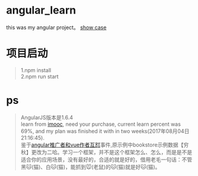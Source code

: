 # angular_learn
this was my angular project。 [show case](https://muzi131313.github.io/angular_learn/)

# 项目启动

> 1.npm install  
> 2.npm run start  

# ps

> AngularJS版本是1.6.4  
> learn from [imooc](http://coding.imooc.com/learn/list/80.html), need your purchase, current learn percent was 69%, and my plan was finished it with in two weeks(2017年08月04日21:16:45).  
> 鉴于[angular推广者和vue作者互怼](https://zhuanlan.zhihu.com/p/28284087)事件,原示例中bookstore示例数据【穷秋】更改为二哈。学习一个框架，并不是这个框架怎么、怎么，而是是不是适合你的应用场景，没有最好的，合适的就是好的，借用老毛一句话：不管黑🐱(猫)、白🐱(猫)，能抓到🐭(老鼠)的🐱(猫)就是好🐱(猫)。  
